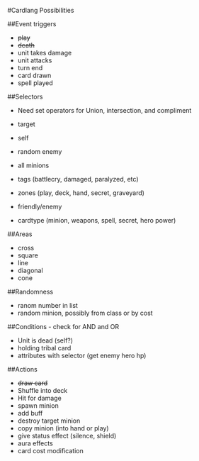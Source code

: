 #Cardlang Possibilities

##Event triggers
* ~~play~~
* ~~death~~
* unit takes damage
* unit attacks
* turn end
* card drawn
* spell played

##Selectors
* Need set operators for Union, intersection, and compliment
* target
* self
* random enemy
* all minions

* tags (battlecry, damaged, paralyzed, etc)
* zones (play, deck, hand, secret, graveyard)
* friendly/enemy
* cardtype (minion, weapons, spell, secret, hero power)

##Areas
* cross
* square
* line
* diagonal
* cone


##Randomness
* ranom number in list
* random minion, possibly from class or by cost

##Conditions - check for AND and OR
* Unit is dead (self?)
* holding tribal card
* attributes with selector (get enemy hero hp)


##Actions
* ~~draw card~~
* Shuffle into deck
* Hit for damage
* spawn minion
* add buff
* destroy target minion
* copy minion (into hand or play)
* give status effect (silence, shield)
* aura effects
* card cost modification